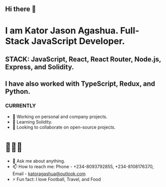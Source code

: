 ## Hi there 👋
#  I am Kator Jason Agashua. Full-Stack JavaScript Developer. 
## STACK: JavaScript, React, React Router, Node.js, Express, and Solidity. 
## I have also worked with TypeScript, Redux, and Python.
### CURRENTLY
- 🔭 Working on personal and company projects. 
- 🌱 Learning Solidity.
- 👯 Looking to collaborate on open-source projects.

# 🧑🏿‍💻
- 💬 Ask me about anything.
- 📫 How to reach me: Phone - +234-8093792855, +234-8108176370, Email - katoragashua@outlook.com
- ⚡ Fun fact: I love Football, Travel, and Food
<!--
**katoragashua/katoragashua** is a ✨ _special_ ✨ repository because its `README.md` (this file) appears on your GitHub profile.

Here are some ideas to get you started:

- 🔭 I’m currently working on ...
- 🌱 I’m currently learning ...
- 👯 I’m looking to collaborate on ...
- 🤔 I’m looking for help with ...
- 💬 Ask me about ...
- 📫 How to reach me: ...
- 😄 Pronouns: ...
- ⚡ Fun fact: ...
-->

